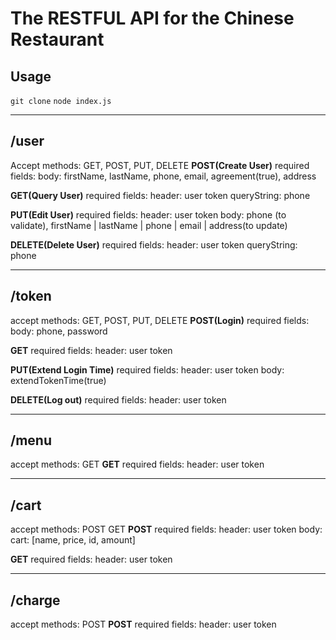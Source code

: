 # The RESTFUL API for the Chinese Restaurant

## Usage

`git clone`
`node index.js`

------------------------------
## /user
Accept methods: GET, POST, PUT, DELETE
**POST(Create User)** required fields: 
body: firstName, lastName, phone, email, agreement(true), address

**GET(Query User)** required fields:
header: user token
queryString: phone

**PUT(Edit User)** required fields:
header: user token
body: phone (to validate), firstName | lastName | phone | email | address(to update)

**DELETE(Delete User)** required fields:
header: user token
queryString: phone

------------------------------
## /token
accept methods: GET, POST, PUT, DELETE
**POST(Login)** required fields: 
body: phone, password

**GET** required fields:
header: user token

**PUT(Extend Login Time)** required fields:
header: user token
body: extendTokenTime(true)

**DELETE(Log out)** required fields:
header: user token


------------------------------
## /menu
accept methods: GET
**GET** required fields:
header: user token


------------------------------
## /cart
accept methods: POST GET
**POST** required fields:
header: user token
body: cart: [name, price, id, amount]

**GET** required fields:
header: user token

------------------------------
## /charge
accept methods: POST
**POST** required fields:
header: user token
